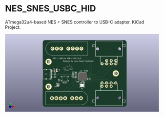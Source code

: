 # NES_SNES_USBC_HID
ATmega32u4-based NES + SNES controller to USB-C adapter. KiCad Project.

![Board Image](/Docs/board_image.png)
